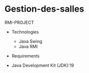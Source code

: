 # Gestion-des-salles

RMI-PROJECT

* Technologies

   - Java Swing
   - Java RMI
* Requirements

- Java Development Kit (JDK):19 

